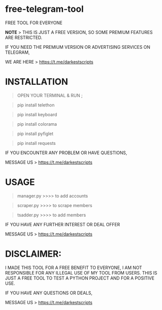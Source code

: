 # free-telegram-tool
FREE TOOL FOR EVERYONE

<b>NOTE</b> > THIS IS JUST A FREE VERSION, SO SOME PREMIUM FEATURES ARE RESTRICTED.

IF YOU NEED THE PREMIUM VERSION OR ADVERTISING SERVICES ON TELEGRAM,

WE ARE HERE > https://t.me/darkestscripts

# INSTALLATION
> OPEN YOUR TERMINAL & RUN ;

> pip install telethon

> pip install keyboard

> pip install colorama

> pip install pyfiglet

> pip install requests


IF YOU ENCOUNTER ANY PROBLEM OR HAVE QUESTIONS,

MESSAGE US > https://t.me/darkestscripts


# USAGE

> manager.py >>>> to add accounts

> scraper.py >>>> to scrape members

> tsadder.py >>>> to add members


IF YOU HAVE ANY FURTHER INTEREST OR DEAL OFFER

MESSAGE US > https://t.me/darkestscripts


# DISCLAIMER: 
I MADE THIS TOOL FOR A FREE BENEFIT TO EVERYONE, I AM NOT RESPONSIBLE FOR ANY ILLEGAL USE OF MY TOOL FROM USERS. THIS IS JUST A FREE TOOL TO TEST A PYTHON PROJECT AND FOR A POSITIVE USE.


IF YOU HAVE ANY QUESTIONS OR DEALS, 

MESSAGE US >  https://t.me/darkestscripts
